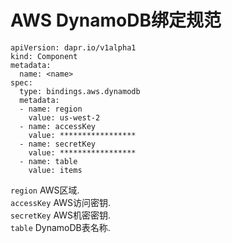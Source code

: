 # AWS DynamoDB绑定规范

```
apiVersion: dapr.io/v1alpha1
kind: Component
metadata:
  name: <name>
spec:
  type: bindings.aws.dynamodb
  metadata:
  - name: region
    value: us-west-2
  - name: accessKey
    value: *****************
  - name: secretKey
    value: *****************
  - name: table
    value: items
```

`region` AWS区域.  
`accessKey` AWS访问密钥.  
`secretKey`  AWS机密密钥.  
`table` DynamoDB表名称.
